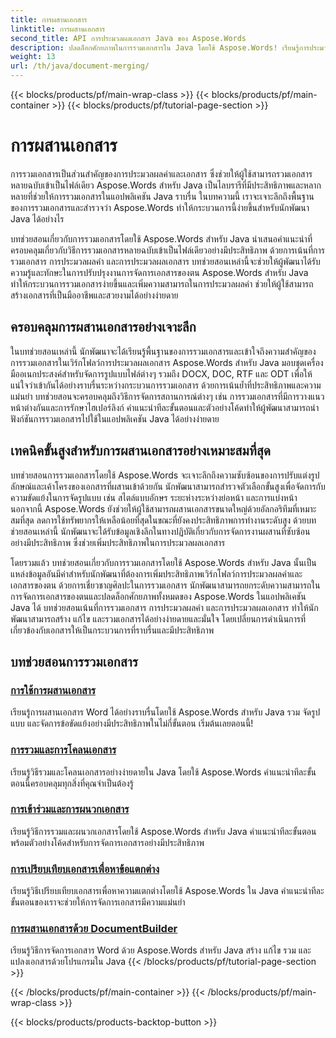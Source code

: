 ```yaml
---
title: การผสานเอกสาร
linktitle: การผสานเอกสาร
second_title: API การประมวลผลเอกสาร Java ของ Aspose.Words
description: ปลดล็อกศักยภาพในการรวมเอกสารใน Java โดยใช้ Aspose.Words! เรียนรู้การประมวลผลคำและเอกสารที่มีประสิทธิภาพด้วยบทช่วยสอนโดยละเอียด
weight: 13
url: /th/java/document-merging/
---
```


{{< blocks/products/pf/main-wrap-class >}}
{{< blocks/products/pf/main-container >}}
{{< blocks/products/pf/tutorial-page-section >}}

# การผสานเอกสาร


การรวมเอกสารเป็นส่วนสำคัญของการประมวลผลคำและเอกสาร ซึ่งช่วยให้ผู้ใช้สามารถรวมเอกสารหลายฉบับเข้าเป็นไฟล์เดียว Aspose.Words สำหรับ Java เป็นไลบรารีที่มีประสิทธิภาพและหลากหลายที่ช่วยให้การรวมเอกสารในแอปพลิเคชัน Java ราบรื่น ในบทความนี้ เราจะเจาะลึกถึงพื้นฐานของการรวมเอกสารและสำรวจว่า Aspose.Words ทำให้กระบวนการนี้ง่ายขึ้นสำหรับนักพัฒนา Java ได้อย่างไร

บทช่วยสอนเกี่ยวกับการรวมเอกสารโดยใช้ Aspose.Words สำหรับ Java นำเสนอคำแนะนำที่ครอบคลุมเกี่ยวกับวิธีการรวมเอกสารหลายฉบับเข้าเป็นไฟล์เดียวอย่างมีประสิทธิภาพ ด้วยการเน้นที่การรวมเอกสาร การประมวลผลคำ และการประมวลผลเอกสาร บทช่วยสอนเหล่านี้จะช่วยให้ผู้พัฒนาได้รับความรู้และทักษะในการปรับปรุงงานการจัดการเอกสารของตน Aspose.Words สำหรับ Java ทำให้กระบวนการรวมเอกสารง่ายขึ้นและเพิ่มความสามารถในการประมวลผลคำ ช่วยให้ผู้ใช้สามารถสร้างเอกสารที่เป็นมืออาชีพและสวยงามได้อย่างง่ายดาย

## ครอบคลุมการผสานเอกสารอย่างเจาะลึก

ในบทช่วยสอนเหล่านี้ นักพัฒนาจะได้เรียนรู้พื้นฐานของการรวมเอกสารและเข้าใจถึงความสำคัญของการรวมเอกสารในเวิร์กโฟลว์การประมวลผลเอกสาร Aspose.Words สำหรับ Java มอบชุดเครื่องมืออเนกประสงค์สำหรับจัดการรูปแบบไฟล์ต่างๆ รวมถึง DOCX, DOC, RTF และ ODT เพื่อให้แน่ใจว่าเข้ากันได้อย่างราบรื่นระหว่างกระบวนการรวมเอกสาร ด้วยการเน้นย้ำที่ประสิทธิภาพและความแม่นยำ บทช่วยสอนจะครอบคลุมถึงวิธีการจัดการสถานการณ์ต่างๆ เช่น การรวมเอกสารที่มีการวางแนวหน้าต่างกันและการรักษาไฮเปอร์ลิงก์ คำแนะนำทีละขั้นตอนและตัวอย่างโค้ดทำให้ผู้พัฒนาสามารถนำฟังก์ชันการรวมเอกสารไปใช้ในแอปพลิเคชัน Java ได้อย่างง่ายดาย

## เทคนิคขั้นสูงสำหรับการผสานเอกสารอย่างเหมาะสมที่สุด

บทช่วยสอนการรวมเอกสารโดยใช้ Aspose.Words จะเจาะลึกถึงความซับซ้อนของการปรับแต่งรูปลักษณ์และเค้าโครงของเอกสารที่ผสานเข้าด้วยกัน นักพัฒนาสามารถสำรวจตัวเลือกขั้นสูงเพื่อจัดการกับความขัดแย้งในการจัดรูปแบบ เช่น สไตล์แบบอักษร ระยะห่างระหว่างย่อหน้า และการแบ่งหน้า นอกจากนี้ Aspose.Words ยังช่วยให้ผู้ใช้สามารถผสานเอกสารขนาดใหญ่ด้วยอัลกอริทึมที่เหมาะสมที่สุด ลดการใช้ทรัพยากรให้เหลือน้อยที่สุดในขณะที่ยังคงประสิทธิภาพการทำงานระดับสูง ด้วยบทช่วยสอนเหล่านี้ นักพัฒนาจะได้รับข้อมูลเชิงลึกในทางปฏิบัติเกี่ยวกับการจัดการงานผสานที่ซับซ้อนอย่างมีประสิทธิภาพ ซึ่งช่วยเพิ่มประสิทธิภาพในการประมวลผลเอกสาร

โดยรวมแล้ว บทช่วยสอนเกี่ยวกับการรวมเอกสารโดยใช้ Aspose.Words สำหรับ Java นั้นเป็นแหล่งข้อมูลอันมีค่าสำหรับนักพัฒนาที่ต้องการเพิ่มประสิทธิภาพเวิร์กโฟลว์การประมวลผลคำและเอกสารของตน ด้วยการเชี่ยวชาญศิลปะในการรวมเอกสาร นักพัฒนาสามารถยกระดับความสามารถในการจัดการเอกสารของตนและปลดล็อกศักยภาพทั้งหมดของ Aspose.Words ในแอปพลิเคชัน Java ได้ บทช่วยสอนเน้นที่การรวมเอกสาร การประมวลผลคำ และการประมวลผลเอกสาร ทำให้นักพัฒนาสามารถสร้าง แก้ไข และรวมเอกสารได้อย่างง่ายดายและมั่นใจ โดยเปลี่ยนการดำเนินการที่เกี่ยวข้องกับเอกสารให้เป็นกระบวนการที่ราบรื่นและมีประสิทธิภาพ

## บทช่วยสอนการรวมเอกสาร

### [การใช้การผสานเอกสาร](./using-document-merging/)
เรียนรู้การผสานเอกสาร Word ได้อย่างราบรื่นโดยใช้ Aspose.Words สำหรับ Java รวม จัดรูปแบบ และจัดการข้อขัดแย้งอย่างมีประสิทธิภาพในไม่กี่ขั้นตอน เริ่มต้นเลยตอนนี้!
### [การรวมและการโคลนเอกสาร](./combining-cloning-documents/)
เรียนรู้วิธีรวมและโคลนเอกสารอย่างง่ายดายใน Java โดยใช้ Aspose.Words คำแนะนำทีละขั้นตอนนี้ครอบคลุมทุกสิ่งที่คุณจำเป็นต้องรู้
### [การเข้าร่วมและการผนวกเอกสาร](./joining-appending-documents/)
เรียนรู้วิธีการรวมและผนวกเอกสารโดยใช้ Aspose.Words สำหรับ Java คำแนะนำทีละขั้นตอนพร้อมตัวอย่างโค้ดสำหรับการจัดการเอกสารอย่างมีประสิทธิภาพ
### [การเปรียบเทียบเอกสารเพื่อหาข้อแตกต่าง](./comparing-documents-for-differences/)
เรียนรู้วิธีเปรียบเทียบเอกสารเพื่อหาความแตกต่างโดยใช้ Aspose.Words ใน Java คำแนะนำทีละขั้นตอนของเราจะช่วยให้การจัดการเอกสารมีความแม่นยำ
### [การผสานเอกสารด้วย DocumentBuilder](./merging-documents-documentbuilder/)
เรียนรู้วิธีการจัดการเอกสาร Word ด้วย Aspose.Words สำหรับ Java สร้าง แก้ไข รวม และแปลงเอกสารด้วยโปรแกรมใน Java
{{< /blocks/products/pf/tutorial-page-section >}}

{{< /blocks/products/pf/main-container >}}
{{< /blocks/products/pf/main-wrap-class >}}

{{< blocks/products/products-backtop-button >}}
